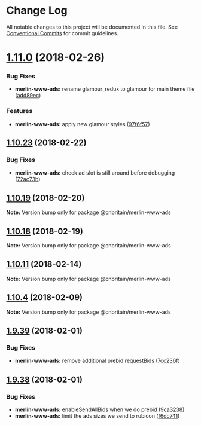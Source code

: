 # Change Log

All notable changes to this project will be documented in this file.
See [Conventional Commits](https://conventionalcommits.org) for commit guidelines.

<a name="1.11.0"></a>
# [1.11.0](https://github.com/cnduk/merlin-www-components/compare/@cnbritain/merlin-www-ads@1.10.28...@cnbritain/merlin-www-ads@1.11.0) (2018-02-26)


### Bug Fixes

* **merlin-www-ads:** rename glamour_redux to glamour for main theme file ([add89ec](https://github.com/cnduk/merlin-www-components/commit/add89ec))


### Features

* **merlin-www-ads:** apply new glamour styles ([97f6f57](https://github.com/cnduk/merlin-www-components/commit/97f6f57))




<a name="1.10.23"></a>
## [1.10.23](https://github.com/cnduk/merlin-www-components/compare/@cnbritain/merlin-www-ads@1.10.22...@cnbritain/merlin-www-ads@1.10.23) (2018-02-22)


### Bug Fixes

* **merlin-www-ads:** check ad slot is still around before debugging ([72ac73b](https://github.com/cnduk/merlin-www-components/commit/72ac73b))




<a name="1.10.19"></a>
## [1.10.19](https://github.com/cnduk/merlin-www-components/compare/@cnbritain/merlin-www-ads@1.10.18...@cnbritain/merlin-www-ads@1.10.19) (2018-02-20)




**Note:** Version bump only for package @cnbritain/merlin-www-ads

<a name="1.10.18"></a>
## [1.10.18](https://github.com/cnduk/merlin-www-components/compare/@cnbritain/merlin-www-ads@1.10.17...@cnbritain/merlin-www-ads@1.10.18) (2018-02-19)




**Note:** Version bump only for package @cnbritain/merlin-www-ads

<a name="1.10.11"></a>
## [1.10.11](https://github.com/cnduk/merlin-www-components/compare/@cnbritain/merlin-www-ads@1.10.10...@cnbritain/merlin-www-ads@1.10.11) (2018-02-14)




**Note:** Version bump only for package @cnbritain/merlin-www-ads

<a name="1.10.4"></a>
## [1.10.4](https://github.com/cnduk/merlin-www-components/compare/@cnbritain/merlin-www-ads@1.10.3...@cnbritain/merlin-www-ads@1.10.4) (2018-02-09)




**Note:** Version bump only for package @cnbritain/merlin-www-ads

<a name="1.9.39"></a>
## [1.9.39](https://github.com/cnduk/merlin-www-components/compare/@cnbritain/merlin-www-ads@1.9.38...@cnbritain/merlin-www-ads@1.9.39) (2018-02-01)


### Bug Fixes

* **merlin-www-ads:** remove additional prebid requestBids ([7cc236f](https://github.com/cnduk/merlin-www-components/commit/7cc236f))




<a name="1.9.38"></a>
## [1.9.38](https://github.com/cnduk/merlin-www-components/compare/@cnbritain/merlin-www-ads@1.9.37...@cnbritain/merlin-www-ads@1.9.38) (2018-02-01)


### Bug Fixes

* **merlin-www-ads:** enableSendAllBids when we do prebid ([9ca3238](https://github.com/cnduk/merlin-www-components/commit/9ca3238))
* **merlin-www-ads:** limit the ads sizes we send to rubicon ([f6dc741](https://github.com/cnduk/merlin-www-components/commit/f6dc741))
